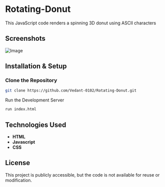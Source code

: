 # Rotating-Donut

This JavaScript code renders a spinning 3D donut using ASCII characters

## Screenshots

![Image](https://github.com/user-attachments/assets/13a5eada-e578-4967-a907-d3c77d43b1aa)


## Installation & Setup

### Clone the Repository
```sh
git clone https://github.com/Vedant-0102/Rotating-Donut.git
```

Run the Development Server
```sh
run index.html
```

## Technologies Used
- **HTML**
- **Javascript** 
- **CSS**

## License
This project is publicly accessible, but the code is not available for reuse or modification.

